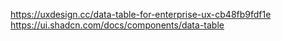 https://uxdesign.cc/data-table-for-enterprise-ux-cb48fb9fdf1e
https://ui.shadcn.com/docs/components/data-table

